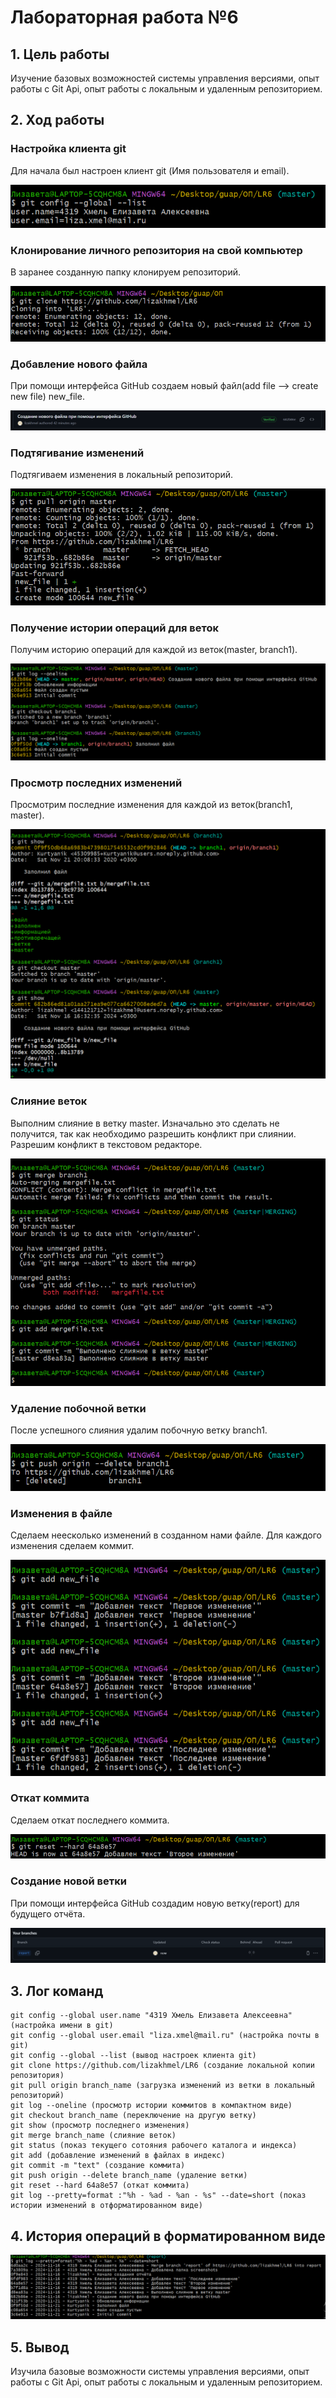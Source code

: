 # Лабораторная работа №6

## 1. Цель работы
Изучение базовых возможностей системы управления версиями, опыт работы с Git Api, опыт работы с локальным и удаленным репозиторием. 

## 2. Ход работы
### Настройка клиента git
Для начала был настроен клиент git (Имя пользователя и email).

![Скриншот](/screenshots/4.png)

### Клонирование личного репозитория на свой компьютер
В заранее созданную папку клонируем репозиторий.

![Скриншот](/screenshots/5.png)

### Добавление нового файла
При помощи интерфейса GitHub создаем новый файл(add file --> create new file) new_file.

![Скриншот](/screenshots/6.png)

### Подтягивание изменений
Подтягиваем изменения в локальный репозиторий.

![Сркиншот](/screenshots/6_1.png)

### Получение истории операций для веток
Получим историю операций для каждой из веток(master, branch1).

![Скриншот](/screenshots/7.png)

### Просмотр последних изменений
Просмотрим последние изменения для каждой из веток(branch1, master).

![Скриншот](/screenshots/8.png)

### Слияние веток
Выполним слияние в ветку master. Изначально это сделать не получится, так как необходимо разрешить конфликт при слиянии. Разрешим конфликт в текстовом редакторе.

![Скриншот](/screenshots/9.png)

### Удаление побочной ветки
После успешного слияния удалим побочную ветку branch1.

![Скриншот](/screenshots/10.png)

### Изменения в файле
Сделаем неесколько изменений в созданном нами файле. Для каждого изменения сделаем коммит.

![Скриншот](/screenshots/11.png)

### Откат коммита
Сделаем откат последнего коммита.

![Скриншот](/screenshots/12.png)

### Создание новой ветки
При помощи интерфейса GitHub создадим новую ветку(report) для будущего отчёта.

![Скриншот](screenshots/13.png)

## 3. Лог команд
```
git config --global user.name "4319 Хмель Елизавета Алексеевна" (настройка имени в git)
git config --global user.email "liza.xmel@mail.ru" (настройка почты в git)
git config --global --list (вывод настроек клиента git)
git clone https://github.com/lizakhmel/LR6 (создание локальной копии репозитория)
git pull origin branch_name (загрузка изменений из ветки в локальный репозиторий)
git log --oneline (просмотр истории коммитов в компактном виде)
git checkout branch_name (переключение на другую ветку)
git show (просмотр последнего изменения)
git merge branch_name (слияние веток)
git status (показ текущего сотояния рабочего каталога и индекса)
git add (добавление изменений в файлах в индекс)
git commit -m "text" (создание коммита)
git push origin --delete branch_name (удаление ветки)
git reset --hard 64a8e57 (откат коммита)
git log --pretty=format :"%h - %ad - %an - %s" --date=short (показ истории изменений в отформатированном виде) 
```
## 4. История операций в форматированном виде

![Скриншот](/screenshots/14.png)

## 5. Вывод
Изучила базовые возможности системы управления версиями, опыт работы с Git Api, опыт работы с локальным и удаленным репозиторием. 
